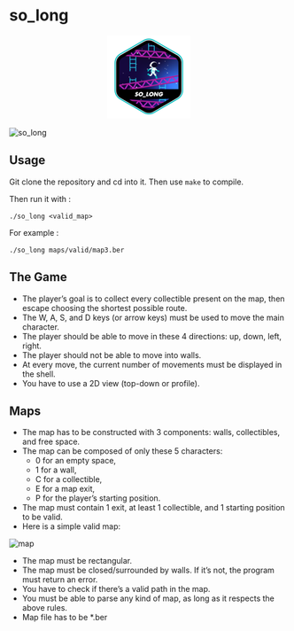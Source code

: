 # so_long

<p align="center">
  <img src="https://github.com/DiAraz/DiAraz/blob/main/42_badges/so_longe.png"/>
</p>

![so_long](https://github.com/DiAraz/42_school_projects/assets/128155906/a749539d-285c-4f39-bd3a-a4e3957de8ce)

## Usage

Git clone the repository and cd into it. Then use ```make``` to compile.

Then run it with :

```shell
./so_long <valid_map>
```

For example :

```shell
./so_long maps/valid/map3.ber
```

## The Game

- The player’s goal is to collect every collectible present on the map, then escape choosing the shortest possible route.
- The W, A, S, and D keys (or arrow keys) must be used to move the main character.
- The player should be able to move in these 4 directions: up, down, left, right.
- The player should not be able to move into walls.
- At every move, the current number of movements must be displayed in the shell.
- You have to use a 2D view (top-down or profile).

## Maps

- The map has to be constructed with 3 components: walls, collectibles, and free space.
- The map can be composed of only these 5 characters:
	- 0 for an empty space,
	- 1 for a wall,
	- C for a collectible,
	- E for a map exit,
	- P for the player’s starting position.
- The map must contain 1 exit, at least 1 collectible, and 1 starting position to be valid.
- Here is a simple valid map:

![map](https://github.com/DiAraz/42_school_projects/assets/128155906/92345705-d815-4a35-a9c7-8ad832904145)
- The map must be rectangular.
- The map must be closed/surrounded by walls. If it’s not, the program must return an error.
- You have to check if there’s a valid path in the map.
- You must be able to parse any kind of map, as long as it respects the above rules.
- Map file has to be *.ber 
